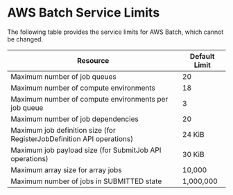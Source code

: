 # AWS Batch Service Limits<a name="service_limits"></a>

The following table provides the service limits for AWS Batch, which cannot be changed\.


| Resource | Default Limit | 
| --- | --- | 
| Maximum number of job queues | 20 | 
| Maximum number of compute environments | 18 | 
| Maximum number of compute environments per job queue | 3 | 
| Maximum number of job dependencies | 20 | 
| Maximum job definition size \(for RegisterJobDefinition API operations\) | 24 KiB | 
| Maximum job payload size \(for SubmitJob API operations\) | 30 KiB | 
| Maximum array size for array jobs | 10,000 | 
| Maximum number of jobs in SUBMITTED state | 1,000,000 | 